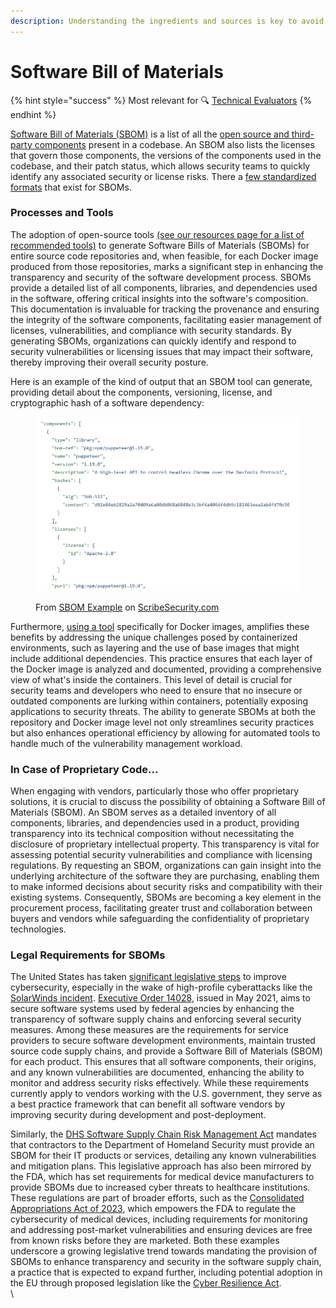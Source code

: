 ```yaml
---
description: Understanding the ingredients and sources is key to avoid "upstream issues"
---
```


# Software Bill of Materials

{% hint style="success" %}
Most relevant for 🔍 [Technical Evaluators](../get-started.md#evaluating)
{% endhint %}

[Software Bill of Materials (SBOM)](https://www.linuxfoundation.org/research/the-state-of-software-bill-of-materials-sbom-and-cybersecurity-readiness) is a list of all the [open source and third-party components](https://scribesecurity.com/sbom/sample-sbom/) present in a codebase. An SBOM also lists the licenses that govern those components, the versions of the components used in the codebase, and their patch status, which allows security teams to quickly identify any associated security or license risks. There a [few standardized formats](https://scribesecurity.com/sbom/standard-formats/) that exist for SBOMs.

### Processes and Tools

The adoption of open-source tools [(see our resources page for a list of recommended tools)](../resource-links-and-tools/) to generate Software Bills of Materials (SBOMs) for entire source code repositories and, when feasible, for each Docker image produced from those repositories, marks a significant step in enhancing the transparency and security of the software development process. SBOMs provide a detailed list of all components, libraries, and dependencies used in the software, offering critical insights into the software's composition. This documentation is invaluable for tracking the provenance and ensuring the integrity of the software components, facilitating easier management of licenses, vulnerabilities, and compliance with security standards. By generating SBOMs, organizations can quickly identify and respond to security vulnerabilities or licensing issues that may impact their software, thereby improving their overall security posture.

Here is an example of the kind of output that an SBOM tool can generate, providing detail about the components, versioning, license, and cryptographic hash of a software dependency:

<figure><img src="../.gitbook/assets/image (1) (1).png" alt=""><figcaption><p>From <a href="https://scribesecurity.com/sbom/sample-sbom/#sbom-samples">SBOM Example</a> on <a href="https://scribesecurity.com/sbom/sample-sbom/#sbom-samples">ScribeSecurity.com</a> </p></figcaption></figure>



Furthermore, [using a tool](../resource-links-and-tools/) specifically for Docker images, amplifies these benefits by addressing the unique challenges posed by containerized environments, such as layering and the use of base images that might include additional dependencies. This practice ensures that each layer of the Docker image is analyzed and documented, providing a comprehensive view of what's inside the containers. This level of detail is crucial for security teams and developers who need to ensure that no insecure or outdated components are lurking within containers, potentially exposing applications to security threats. The ability to generate SBOMs at both the repository and Docker image level not only streamlines security practices but also enhances operational efficiency by allowing for automated tools to handle much of the vulnerability management workload.

### In Case of Proprietary Code...

When engaging with vendors, particularly those who offer proprietary solutions, it is crucial to discuss the possibility of obtaining a Software Bill of Materials (SBOM). An SBOM serves as a detailed inventory of all components, libraries, and dependencies used in a product, providing transparency into its technical composition without necessitating the disclosure of proprietary intellectual property. This transparency is vital for assessing potential security vulnerabilities and compliance with licensing regulations. By requesting an SBOM, organizations can gain insight into the underlying architecture of the software they are purchasing, enabling them to make informed decisions about security risks and compatibility with their existing systems. Consequently, SBOMs are becoming a key element in the procurement process, facilitating greater trust and collaboration between buyers and vendors while safeguarding the confidentiality of proprietary technologies.

### Legal Requirements for SBOMs

The United States has taken [significant legislative steps](https://bell-sw.com/blog/u-s-and-eu-regulations-are-demanding-a-software-bill-of-materials-sbom/) to improve cybersecurity, especially in the wake of high-profile cyberattacks like the [SolarWinds incident](https://www.techtarget.com/whatis/feature/SolarWinds-hack-explained-Everything-you-need-to-know). [Executive Order 14028](https://www.whitehouse.gov/briefing-room/presidential-actions/2021/05/12/executive-order-on-improving-the-nations-cybersecurity/), issued in May 2021, aims to secure software systems used by federal agencies by enhancing the transparency of software supply chains and enforcing several security measures. Among these measures are the requirements for service providers to secure software development environments, maintain trusted source code supply chains, and provide a Software Bill of Materials (SBOM) for each product. This ensures that all software components, their origins, and any known vulnerabilities are documented, enhancing the ability to monitor and address security risks effectively. While these requirements currently apply to vendors working with the U.S. government, they serve as a best practice framework that can benefit all software vendors by improving security during development and post-deployment.

Similarly, the [DHS Software Supply Chain Risk Management Act](https://www.congress.gov/bill/117th-congress/house-bill/4611) mandates that contractors to the Department of Homeland Security must provide an SBOM for their IT products or services, detailing any known vulnerabilities and mitigation plans. This legislative approach has also been mirrored by the FDA, which has set requirements for medical device manufacturers to provide SBOMs due to increased cyber threats to healthcare institutions. These regulations are part of broader efforts, such as the [Consolidated Appropriations Act of 2023](https://www.congress.gov/bill/117th-congress/house-bill/2617), which empowers the FDA to regulate the cybersecurity of medical devices, including requirements for monitoring and addressing post-market vulnerabilities and ensuring devices are free from known risks before they are marketed. Both these examples underscore a growing legislative trend towards mandating the provision of SBOMs to enhance transparency and security in the software supply chain, a practice that is expected to expand further, including potential adoption in the EU through proposed legislation like the [Cyber Resilience Act](https://digital-strategy.ec.europa.eu/en/library/cyber-resilience-act).\
\
